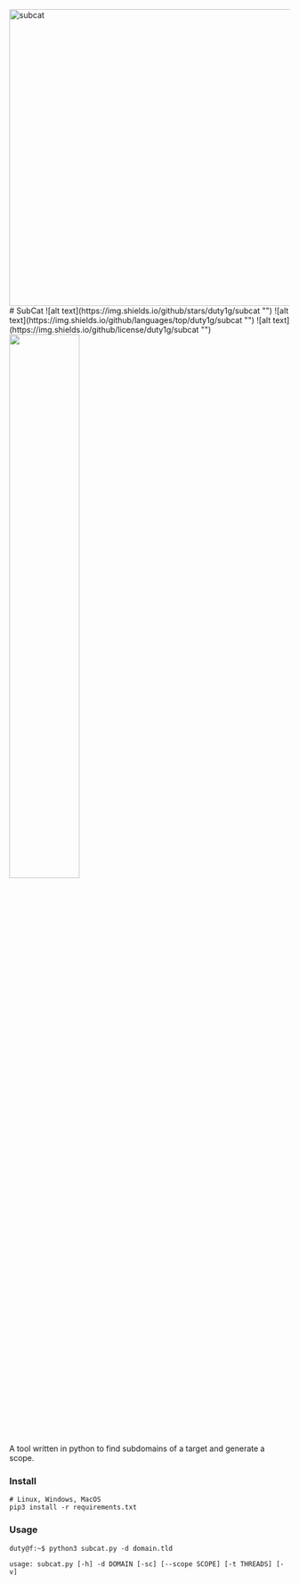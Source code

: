 <img width="532" alt="subcat" src="https://user-images.githubusercontent.com/3162883/168605639-8a2cb290-38d3-4edb-9587-584d17f4fac3.png">
# SubCat
![alt text](https://img.shields.io/github/stars/duty1g/subcat "")
![alt text](https://img.shields.io/github/languages/top/duty1g/subcat "")
![alt text](https://img.shields.io/github/license/duty1g/subcat "")

<img src="https://user-images.githubusercontent.com/3162883/168600245-6a4a16c7-3d99-430a-ae00-74f5bb1c0d6f.png" width="50%"/>

#
A tool written in python to find subdomains of a target and generate a scope.


### Install
```
# Linux, Windows, MacOS
pip3 install -r requirements.txt
```

### Usage
```console
duty@f:~$ python3 subcat.py -d domain.tld

usage: subcat.py [-h] -d DOMAIN [-sc] [--scope SCOPE] [-t THREADS] [-v]
```
